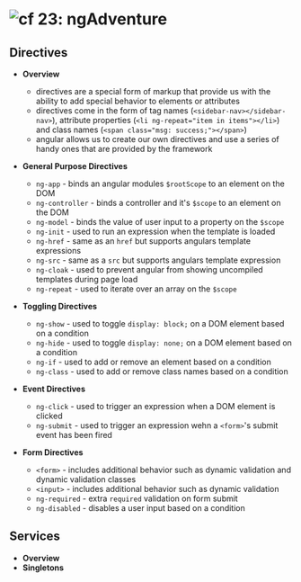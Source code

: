 ![cf](http://i.imgur.com/7v5ASc8.png) 23: ngAdventure
=====================================

## Directives
  * **Overview**
    * directives are a special form of markup that provide us with the ability to add special behavior to elements or attributes
    * directives come in the form of tag names (`<sidebar-nav></sidebar-nav>`), attribute properties (`<li ng-repeat="item in items"></li>`) and class names (`<span class="msg: success;"></span>`) 
    * angular allows us to create our own directives and use a series of handy ones that are provided by the framework

  * **General Purpose Directives**
    * `ng-app` - binds an angular modules `$rootScope` to an element on the DOM
    * `ng-controller` - binds a controller and it's `$scope` to an element on the DOM
    * `ng-model` - binds the value of user input to a property on the `$scope`
    * `ng-init` - used to run an expression when the template is loaded
    * `ng-href` - same as an `href` but supports angulars template expressions
    * `ng-src` - same as a `src` but supports angulars template expression
    * `ng-cloak` - used to prevent angular from showing uncompiled templates during page load
    * `ng-repeat` - used to iterate over an array on the `$scope`

  * **Toggling Directives**
    * `ng-show` - used to toggle `display: block;` on a DOM element based on a condition
    * `ng-hide` - used to toggle `display: none;` on a DOM element based on a condition
    * `ng-if` - used to add or remove an element based on a condition
    * `ng-class` - used to add or remove class names based on a condition

  * **Event Directives**
    * `ng-click` - used to trigger an expression when a DOM element is clicked
    * `ng-submit` - used to trigger an expression wehn a `<form>`'s submit event has been fired

  * **Form Directives**
    * `<form>` - includes additional behavior such as dynamic validation and dynamic validation classes
    * `<input>` - includes additional behavior such as dynamic validation
    * `ng-required` - extra `required` validation on form submit
    * `ng-disabled` - disables a user input based on a condition

## Services
  * **Overview**
  * **Singletons**
